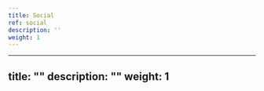 ```yaml
---
title: Social
ref: social
description: ''
weight: 1
---
```

---
title: ""
description: ""
weight: 1
---